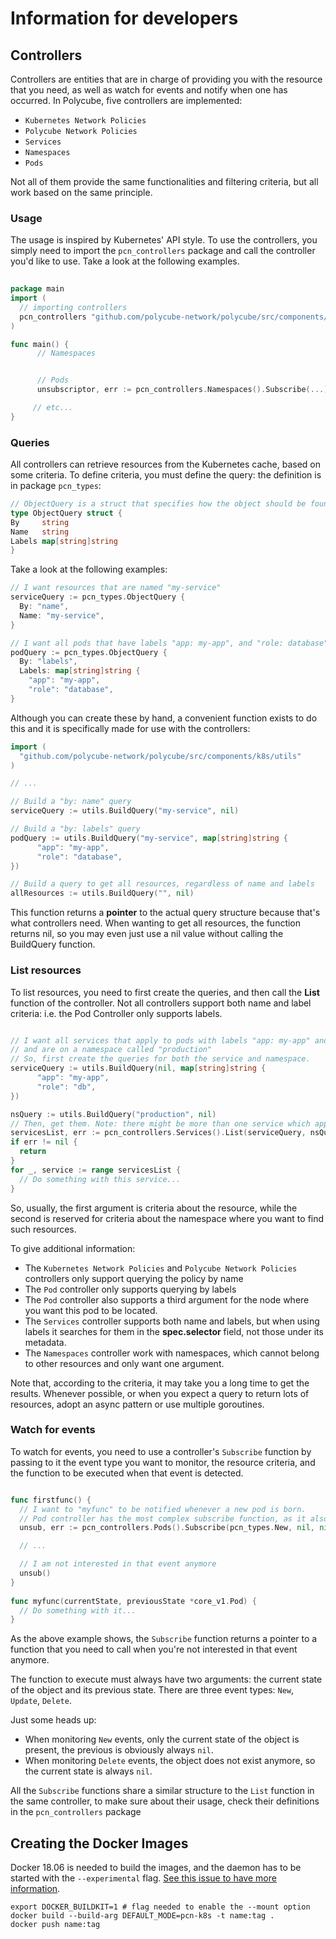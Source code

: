 # Information for developers


## Controllers


Controllers are entities that are in charge of providing you with the resource that you need, as well as watch for events and notify when one has occurred.
In Polycube, five controllers are implemented:

- ``Kubernetes Network Policies`` 
- ``Polycube Network Policies``
- ``Services``
- ``Namespaces``
- ``Pods``

Not all of them provide the same functionalities and filtering criteria, but all work based on the same principle.


### Usage


The usage is inspired by Kubernetes' API style. 
To use the controllers, you simply need to import the ``pcn_controllers`` package and call the controller you'd like to use.
Take a look at the following examples.

```go
  
package main
import (
  // importing controllers
  pcn_controllers "github.com/polycube-network/polycube/src/components/k8s/pcn_k8s/controllers"
)

func main() {
      // Namespaces


      // Pods
      unsubscriptor, err := pcn_controllers.Namespaces().Subscribe(...)

     // etc...
}
```

### Queries


All controllers can retrieve resources from the Kubernetes cache, based on some criteria. 
To define criteria, you must define the query: the definition is in package ``pcn_types``:

```go
// ObjectQuery is a struct that specifies how the object should be found
type ObjectQuery struct {
By     string
Name   string
Labels map[string]string
}
```

Take a look at the following examples:

```go 
// I want resources that are named "my-service"
serviceQuery := pcn_types.ObjectQuery {
  By: "name",
  Name: "my-service",
}

// I want all pods that have labels "app: my-app", and "role: database"
podQuery := pcn_types.ObjectQuery {
  By: "labels",
  Labels: map[string]string {
    "app": "my-app",
    "role": "database",
}
```

Although you can create these by hand, a convenient function exists to do this and it is specifically made for use with the controllers:

```go
import (
  "github.com/polycube-network/polycube/src/components/k8s/utils"
)

// ...

// Build a "by: name" query
serviceQuery := utils.BuildQuery("my-service", nil)

// Build a "by: labels" query
podQuery := utils.BuildQuery("my-service", map[string]string {
      "app": "my-app",
      "role": "database",
})

// Build a query to get all resources, regardless of name and labels
allResources := utils.BuildQuery("", nil)
```

This function returns a **pointer** to the actual query structure because that's what controllers need. When wanting to get all resources, the function returns nil, so you may even just use a nil value without calling the BuildQuery function. 


### List resources


To list resources, you need to first create the queries, and then call the **List** function of the controller.
Not all controllers support both name and label criteria: i.e. the Pod Controller only supports labels.

```go

// I want all services that apply to pods with labels "app: my-app" and "role: db" 
// and are on a namespace called "production"
// So, first create the queries for both the service and namespace.
serviceQuery := utils.BuildQuery(nil, map[string]string {
      "app": "my-app",
      "role": "db",
})

nsQuery := utils.BuildQuery("production", nil)
// Then, get them. Note: there might be more than one service which applies to those pods.
servicesList, err := pcn_controllers.Services().List(serviceQuery, nsQuery)
if err != nil {
  return
}
for _, service := range servicesList {
  // Do something with this service...
}
```

So, usually, the first argument is criteria about the resource, while the second is reserved for criteria about the namespace where you want to find such resources.

To give additional information:

- The ``Kubernetes Network Policies`` and ``Polycube Network Policies`` controllers only support querying the policy by name
- The ``Pod`` controller only supports querying by labels
- The ``Pod`` controller also supports a third argument for the node where you want this pod to be located.
- The ``Services`` controller supports both name and labels, but when using labels it searches for them in the **spec.selector** field, not those under its metadata.
- The ``Namespaces`` controller work with namespaces, which cannot belong to other resources and only want one argument.

Note that, according to the criteria, it may take you a long time to get the results. Whenever possible, or when you expect a query to return lots of resources, adopt an async pattern or use multiple goroutines.


### Watch for events


To watch for events, you need to use a controller's ``Subscribe`` function by passing to it the event type you want to monitor, the resource criteria, and the function to be executed when that event is detected.

```go

func firstfunc() {
  // I want to "myfunc" to be notified whenever a new pod is born.
  // Pod controller has the most complex subscribe function, as it also asks you for the phase of the pod.
  unsub, err := pcn_controllers.Pods().Subscribe(pcn_types.New, nil, nil, &pcn_types.ObjectQuery{Name: "node-name"}, pcn_types.PodRunning, myfunc)

  // ... 

  // I am not interested in that event anymore
  unsub()
}
 
func myfunc(currentState, previousState *core_v1.Pod) {
  // Do something with it...
}
```

As the above example shows, the ``Subscribe`` function returns a pointer to a function that you need to call when you're not interested in that event anymore.

The function to execute must always have two arguments: the current state of the object and its previous state. There are three event types: ``New``, ``Update``, ``Delete``.

Just some heads up:

- When monitoring ``New`` events, only the current state of the object is present, the previous is obviously always ``nil``.
- When monitoring ``Delete`` events, the object does not exist anymore, so the current state is always ``nil``.

All the ``Subscribe`` functions share a similar structure to the ``List`` function in the same controller, to make sure about their usage, check their definitions in the ``pcn_controllers`` package


## Creating the Docker Images


Docker 18.06 is needed to build the images, and the daemon has to be started with the `--experimental` flag.
[See this issue to have more information](https://github.com/moby/moby/issues/32507).

```
export DOCKER_BUILDKIT=1 # flag needed to enable the --mount option
docker build --build-arg DEFAULT_MODE=pcn-k8s -t name:tag .
docker push name:tag
```